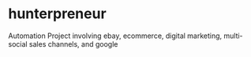 # hunterpreneur
Automation Project involving ebay, ecommerce, digital marketing, multi-social sales channels, and google

